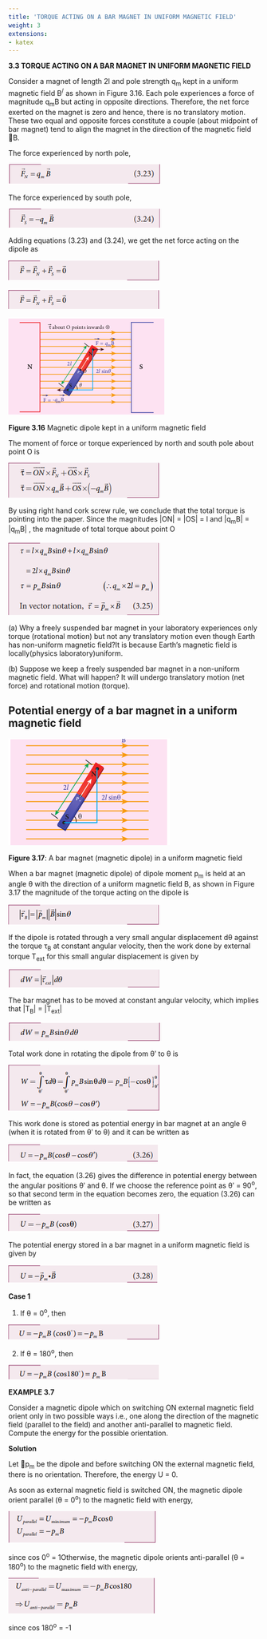 ```yaml
---
title: 'TORQUE ACTING ON A BAR MAGNET IN UNIFORM MAGNETIC FIELD'
weight: 3
extensions:
- katex
---   
```


**3.3 TORQUE ACTING ON A BAR MAGNET IN UNIFORM MAGNETIC FIELD**

Consider a magnet of length 2l and pole strength q<sub>m</sub> kept in a uniform magnetic field B<sup>/</sup> as shown in Figure 3.16. Each pole experiences a force of magnitude q<sub>m</sub>B but acting in opposite directions. Therefore, the net force exerted on the magnet is zero and hence, there is no translatory motion. These two equal and opposite forces constitute a couple (about midpoint of bar magnet) tend 
to align the magnet in the direction of the magnetic field B.

The force experienced by north pole,

![Alt text](image.png)

The force experienced by south pole, 

![Alt text](image-1.png)

Adding equations (3.23) and (3.24), we 
get the net force acting on the dipole as

![Alt text](image-2.png)

![Alt text](image-3.png)

![alt text](3.16.png)

**Figure 3.16** Magnetic dipole kept in a 
uniform magnetic field

The moment of force or torque experienced by north and south pole about point O is

![Alt text](image-4.png)

By using right hand cork screw rule, we conclude that the total torque is pointing into the paper. Since the magnitudes |ON| = |OS| = l and |q<sub>m</sub>B| = |q<sub>m</sub>B| , the magnitude of total torque about point O

![Alt text](image-5.png)

(a) Why a freely suspended bar magnet in your 
laboratory experiences only torque (rotational motion) but not any translatory motion even though Earth 
has non-uniform magnetic field?It is because Earth’s magnetic field is locally(physics laboratory)uniform.

(b) Suppose we keep a freely suspended bar magnet in a non-uniform magnetic field. What will happen? It will undergo translatory motion (net force) and rotational motion (torque). 


## Potential energy of a bar magnet in a uniform magnetic field

![alt text](3.17.png)

**Figure 3.17**: A bar magnet (magnetic dipole) in a uniform magnetic field

When a bar magnet (magnetic dipole) of dipole moment
p<sub>m</sub> is held at an angle θ with the direction of a uniform magnetic field B, as shown in Figure 3.17 the magnitude of the torque acting on the dipole is

![Alt text](image-6.png)

If the dipole is rotated through a very small angular displacement dθ against the torque τ<sub>B</sub> at constant angular velocity, then the work done by external torque T<sub>ext</sub> for this small angular displacement is given by

![Alt text](image-7.png)

The bar magnet has to be moved at constant angular velocity, which implies that |T<sub>B</sub>| = |T<sub>ext</sub>|

![Alt text](image-8.png)

Total work done in rotating the dipole from θʹ to θ is

![Alt text](image-9.png)

This work done is stored as potential energy in bar magnet at an angle θ (when it is rotated from θʹ to θ) and it can be written as

![Alt text](image-10.png)

In fact, the equation (3.26) gives the difference in potential energy between the angular positions θʹ and θ. If we choose the reference point as θʹ = 90<sup>o</sup>, so that second term in the equation becomes zero, the equation (3.26) can be written as

![Alt text](image-11.png)

The potential energy stored in a bar magnet in a uniform magnetic field is given by

![Alt text](image-12.png)

**Case 1** 

1. If θ = 0<sup>o</sup>, then

![Alt text](image-13.png)

2. If θ = 180<sup>o</sup>, then

![Alt text](image-14.png)

**EXAMPLE 3.7**

Consider a magnetic dipole which on switching ON external magnetic field orient only in two possible ways 
i.e., one along the direction of the magnetic field (parallel to the field) and another anti-parallel to magnetic field. Compute the energy for the possible 
orientation.

**Solution**

Let p<sub>m</sub> be the dipole and before switching ON the external magnetic field, there is no orientation. Therefore, the energy U = 0. 

As soon as external magnetic field is switched ON, the magnetic dipole orient parallel (θ = 0<sup>o</sup>) to the magnetic field with energy,

![Alt text](image-15.png)

since cos 0<sup>o</sup> = 1Otherwise, the magnetic dipole orients 
anti-parallel (θ = 180<sup>o</sup>) to the magnetic field with energy, 

![Alt text](image-16.png)

since cos 180<sup>o</sup> = -1